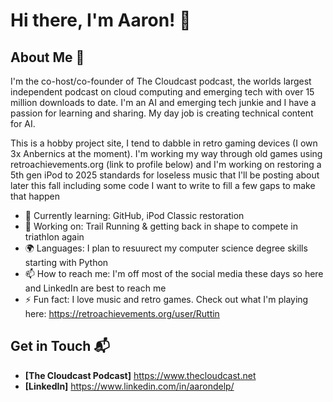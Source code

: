 # Hi there, I'm Aaron! 👋

## About Me 🚀

I'm the co-host/co-founder of The Cloudcast podcast, the worlds largest independent podcast on cloud computing and emerging tech with over 15 million downloads to date. I'm an AI and emerging tech junkie and I have a passion for learning and sharing. My day job is creating technical content for AI.

This is a hobby project site, I tend to dabble in retro gaming devices (I own 3x Anbernics at the moment). I'm working my way through old games using retroachievements.org (link to profile below) and I'm working on restoring a 5th gen iPod to 2025 standards for loseless music that I'll be posting about later this fall including some code I want to write to fill a few gaps to make that happen

- 🌱 Currently learning: GitHub, iPod Classic restoration
- 🔭 Working on: Trail Running & getting back in shape to compete in triathlon again
- 🌍 Languages: I plan to resuurect my computer science degree skills starting with Python
- 📫 How to reach me: I'm off most of the social media these days so here and LinkedIn are best to reach me
- ⚡ Fun fact: I love music and retro games. Check out what I'm playing here: https://retroachievements.org/user/Ruttin

## Get in Touch 📬

- **[The Cloudcast Podcast]** https://www.thecloudcast.net
- **[LinkedIn]** https://www.linkedin.com/in/aarondelp/
